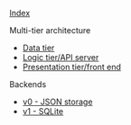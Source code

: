 [Index](index)

Multi-tier architecture

- [Data tier](storage)
- [Logic tier/API server](server)
- [Presentation tier/front end](client)

Backends

- [v0 - JSON storage](json-backend)
- [v1 - SQLite](sqlite-backend)
